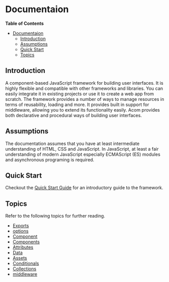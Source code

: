 # Documentaion

__Table of Contents__

- [Documentaion](#documentaion)
  - [Introduction](#introduction)
  - [Assumptions](#assumptions)
  - [Quick Start](#quick-start)
  - [Topics](#topics)


## Introduction

A component-based JavaScript framework for building user interfaces. It is highly flexible and compatible with other frameworks and libraries. You can easily integrate it in existing projects or use it to create a web app from scratch. The framework provides a number of ways to manage resources in terms of reusability, loading and more. It provides built in support for middleware, allowing you to extend its functionality easily. Acom provides both declarative and procedural ways of building user interfaces.

## Assumptions

The documentation assumes that you have at least intermediate understanding of HTML, CSS and JavaScript. In JavaScript, at least a fair understanding of modern JavaScript especially ECMAScript (ES) modules and asynchronous programing is required.

## Quick Start

Checkout the [Quick Start Guide](quick-start.md) for an introductory guide to the framework.

## Topics

Refer to the following topics for further reading.

* [Exports](exports.md)
* [options](options.md)
* [Component](./component/component.md)
* [Components](components.md)
* [Attributes](attributes.md)
* [Data](data.md)
* [Assets](assets.md)
* [Conditionals](conditionals.md)
* [Collections](collections.md)
* [middleware](middleware.md)
